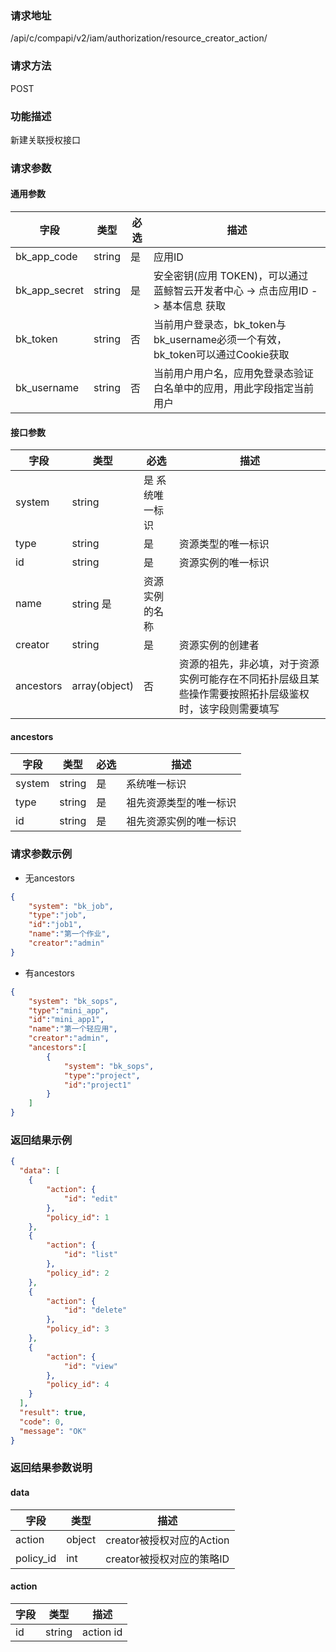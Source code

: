 
### 请求地址

/api/c/compapi/v2/iam/authorization/resource_creator_action/



### 请求方法

POST


### 功能描述

新建关联授权接口

### 请求参数


#### 通用参数

| 字段 | 类型 | 必选 |  描述 |
|-----------|------------|--------|------------|
| bk_app_code  |  string    | 是 | 应用ID     |
| bk_app_secret|  string    | 是 | 安全密钥(应用 TOKEN)，可以通过 蓝鲸智云开发者中心 -&gt; 点击应用ID -&gt; 基本信息 获取 |
| bk_token     |  string    | 否 | 当前用户登录态，bk_token与bk_username必须一个有效，bk_token可以通过Cookie获取 |
| bk_username  |  string    | 否 | 当前用户用户名，应用免登录态验证白名单中的应用，用此字段指定当前用户 |

#### 接口参数

| 字段      |  类型      | 必选   |  描述      |
|-----------|------------|--------|------------|
| system | string | 是 系统唯一标识 |
| type | string | 是 | 资源类型的唯一标识 |
| id | string | 是 | 资源实例的唯一标识 |
| name | string  是 | 资源实例的名称 |
| creator | string | 是 | 资源实例的创建者 |
| ancestors | array(object) | 否 | 资源的祖先，非必填，对于资源实例可能存在不同拓扑层级且某些操作需要按照拓扑层级鉴权时，该字段则需要填写 |


#### ancestors

| 字段      |  类型      | 必选   |  描述      |
|-----------|------------|--------|------------|
| system | string | 是 | 系统唯一标识 |
| type | string | 是 | 祖先资源类型的唯一标识 |
| id | string | 是 | 祖先资源实例的唯一标识 |


### 请求参数示例

- 无ancestors
```json
{
    "system": "bk_job",
    "type":"job",
    "id":"job1",
    "name":"第一个作业",
    "creator":"admin"
}
```

- 有ancestors
```json
{
    "system": "bk_sops",
    "type":"mini_app",
    "id":"mini_app1",
    "name":"第一个轻应用",
    "creator":"admin",
    "ancestors":[
        {
            "system": "bk_sops",
            "type":"project",
            "id":"project1"
        }
    ]
}
```

### 返回结果示例

```json
{
  "data": [
    {
        "action": {
            "id": "edit"
        },
        "policy_id": 1
    },
    {
        "action": {
            "id": "list"
        },
        "policy_id": 2
    },
    {
        "action": {
            "id": "delete"
        },
        "policy_id": 3
    },
    {
        "action": {
            "id": "view"
        },
        "policy_id": 4
    }
  ],
  "result": true,
  "code": 0,
  "message": "OK"
}
```

### 返回结果参数说明

#### data

| 字段      | 类型      | 描述      |
|-----------|-----------|-----------|
| action | object | creator被授权对应的Action |
| policy_id | int | creator被授权对应的策略ID |

#### action

| 字段      | 类型      | 描述      |
|-----------|-----------|-----------|
| id    |  string | action id |